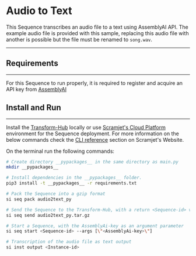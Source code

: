 # Audio to Text 

This Sequence transcribes an audio file to a text using AssemblyAI API.
The example audio file is provided with this sample, replacing this audio file with another is possible but the file must be renamed to `song.wav`.<br/>

___


## Requirements
---
For this Sequence to run properly, it is required to register and acquire an API key from <a href ="https://www.assemblyai.com/" target="_blank">AssemblyAI</a>

## Install and Run
---
Install the <a href="https://docs.scramjet.org/platform/self-hosted-installation/" target="_blank">Transform-Hub</a> locally or use 
<a href="https://docs.scramjet.org/platform/get-started/" target="_blank">Scramjet's Cloud Platform</a> environment for the Sequence deployment.
For more information on the below commands check the 
<a href="https://docs.scramjet.org/platform/cli-reference/#useful-commands" target="_blank">CLI reference</a> section on Scramjet's Website.

On the terminal run the following commands:

```bash
# Create directory __pypackages__ in the same directory as main.py
mkdir __pypackages__

# Install dependencies in the __pypackages__ folder. 
pip3 install -t __pypackages__ -r requirements.txt

# Pack the Sequence into a gzip format
si seq pack audio2text_py

# Send the Sequence to the Transform-Hub, with a return <Sequence-id> value
si seq send audio2text_py.tar.gz

# Start a Sequence, with the AssemblyAi-key as an argument parameter
si seq start <Sequence-id> --args [\"<AssemblyAi-key>\"]

# Transcription of the audio file as text output
si inst output <Instance-id>
```
